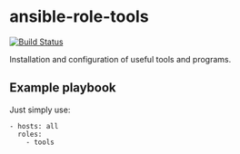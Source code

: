  ansible-role-tools
====================

[![Build Status](https://travis-ci.org/n3st0r/ansible-role-tools.svg?branch=master)](https://travis-ci.org/n3st0r/ansible-role-tools)

Installation and configuration of useful tools and programs.

 Example playbook
------------------

Just simply use:

```
- hosts: all
  roles:
    - tools
```

